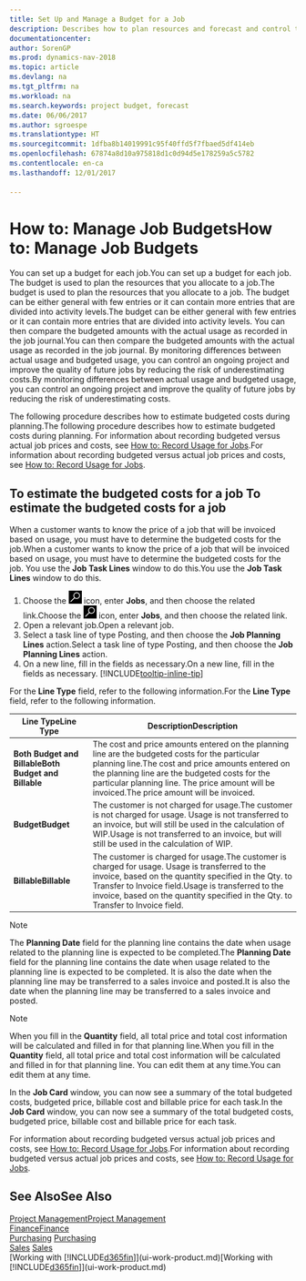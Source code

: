 ```yaml
---
title: Set Up and Manage a Budget for a Job
description: Describes how to plan resources and forecast and control the costs of a project by setting up a budget for each job.
documentationcenter: 
author: SorenGP
ms.prod: dynamics-nav-2018
ms.topic: article
ms.devlang: na
ms.tgt_pltfrm: na
ms.workload: na
ms.search.keywords: project budget, forecast
ms.date: 06/06/2017
ms.author: sgroespe
ms.translationtype: HT
ms.sourcegitcommit: 1dfba8b14019991c95f40ffd5f7fbaed5df414eb
ms.openlocfilehash: 67874a8d10a975818d1c0d94d5e178259a5c5782
ms.contentlocale: en-ca
ms.lasthandoff: 12/01/2017

---
```

# <a name="how-to-manage-job-budgets"></a><span data-ttu-id="b0eb7-103">How to: Manage Job Budgets</span><span class="sxs-lookup"><span data-stu-id="b0eb7-103">How to: Manage Job Budgets</span></span>
<span data-ttu-id="b0eb7-104">You can set up a budget for each job.</span><span class="sxs-lookup"><span data-stu-id="b0eb7-104">You can set up a budget for each job.</span></span> <span data-ttu-id="b0eb7-105">The budget is used to plan the resources that you allocate to a job.</span><span class="sxs-lookup"><span data-stu-id="b0eb7-105">The budget is used to plan the resources that you allocate to a job.</span></span> <span data-ttu-id="b0eb7-106">The budget can be either general with few entries or it can contain more entries that are divided into activity levels.</span><span class="sxs-lookup"><span data-stu-id="b0eb7-106">The budget can be either general with few entries or it can contain more entries that are divided into activity levels.</span></span> <span data-ttu-id="b0eb7-107">You can then compare the budgeted amounts with the actual usage as recorded in the job journal.</span><span class="sxs-lookup"><span data-stu-id="b0eb7-107">You can then compare the budgeted amounts with the actual usage as recorded in the job journal.</span></span> <span data-ttu-id="b0eb7-108">By monitoring differences between actual usage and budgeted usage, you can control an ongoing project and improve the quality of future jobs by reducing the risk of underestimating costs.</span><span class="sxs-lookup"><span data-stu-id="b0eb7-108">By monitoring differences between actual usage and budgeted usage, you can control an ongoing project and improve the quality of future jobs by reducing the risk of underestimating costs.</span></span>

<span data-ttu-id="b0eb7-109">The following procedure describes how to estimate budgeted costs during planning.</span><span class="sxs-lookup"><span data-stu-id="b0eb7-109">The following procedure describes how to estimate budgeted costs during planning.</span></span> <span data-ttu-id="b0eb7-110">For information about recording budgeted versus actual job prices and costs, see [How to: Record Usage for Jobs](projects-how-record-job-usage.md).</span><span class="sxs-lookup"><span data-stu-id="b0eb7-110">For information about recording budgeted versus actual job prices and costs, see [How to: Record Usage for Jobs](projects-how-record-job-usage.md).</span></span>  

## <span data-ttu-id="b0eb7-111"><a name="JobBudgetCosts"></a> To estimate the budgeted costs for a job</span><span class="sxs-lookup"><span data-stu-id="b0eb7-111"><a name="JobBudgetCosts"></a> To estimate the budgeted costs for a job</span></span>
<span data-ttu-id="b0eb7-112">When a customer wants to know the price of a job that will be invoiced based on usage, you must have to determine the budgeted costs for the job.</span><span class="sxs-lookup"><span data-stu-id="b0eb7-112">When a customer wants to know the price of a job that will be invoiced based on usage, you must have to determine the budgeted costs for the job.</span></span> <span data-ttu-id="b0eb7-113">You use the **Job Task Lines** window to do this.</span><span class="sxs-lookup"><span data-stu-id="b0eb7-113">You use the **Job Task Lines** window to do this.</span></span>

1. <span data-ttu-id="b0eb7-114">Choose the ![Search for Page or Report](media/ui-search/search_small.png "Search for Page or Report icon") icon, enter **Jobs**, and then choose the related link.</span><span class="sxs-lookup"><span data-stu-id="b0eb7-114">Choose the ![Search for Page or Report](media/ui-search/search_small.png "Search for Page or Report icon") icon, enter **Jobs**, and then choose the related link.</span></span>  
2. <span data-ttu-id="b0eb7-115">Open a relevant job.</span><span class="sxs-lookup"><span data-stu-id="b0eb7-115">Open a relevant job.</span></span>
3. <span data-ttu-id="b0eb7-116">Select a task line of type Posting, and then choose the **Job Planning Lines** action.</span><span class="sxs-lookup"><span data-stu-id="b0eb7-116">Select a task line of type Posting, and then choose the **Job Planning Lines** action.</span></span>
4. <span data-ttu-id="b0eb7-117">On a new line, fill in the fields as necessary.</span><span class="sxs-lookup"><span data-stu-id="b0eb7-117">On a new line, fill in the fields as necessary.</span></span> [!INCLUDE[tooltip-inline-tip](includes/tooltip-inline-tip_md.md)]   

<span data-ttu-id="b0eb7-118">For the **Line Type** field, refer to the following information.</span><span class="sxs-lookup"><span data-stu-id="b0eb7-118">For the **Line Type** field, refer to the following information.</span></span>  

| <span data-ttu-id="b0eb7-119">Line Type</span><span class="sxs-lookup"><span data-stu-id="b0eb7-119">Line Type</span></span> | <span data-ttu-id="b0eb7-120">Description</span><span class="sxs-lookup"><span data-stu-id="b0eb7-120">Description</span></span> |
| --- | --- |
| <span data-ttu-id="b0eb7-121">**Both Budget and Billable**</span><span class="sxs-lookup"><span data-stu-id="b0eb7-121">**Both Budget and Billable**</span></span> |<span data-ttu-id="b0eb7-122">The cost and price amounts entered on the planning line are the budgeted costs for the particular planning line.</span><span class="sxs-lookup"><span data-stu-id="b0eb7-122">The cost and price amounts entered on the planning line are the budgeted costs for the particular planning line.</span></span> <span data-ttu-id="b0eb7-123">The price amount will be invoiced.</span><span class="sxs-lookup"><span data-stu-id="b0eb7-123">The price amount will be invoiced.</span></span> |
| <span data-ttu-id="b0eb7-124">**Budget**</span><span class="sxs-lookup"><span data-stu-id="b0eb7-124">**Budget**</span></span> |<span data-ttu-id="b0eb7-125">The customer is not charged for usage.</span><span class="sxs-lookup"><span data-stu-id="b0eb7-125">The customer is not charged for usage.</span></span> <span data-ttu-id="b0eb7-126">Usage is not transferred to an invoice, but will still be used in the calculation of WIP.</span><span class="sxs-lookup"><span data-stu-id="b0eb7-126">Usage is not transferred to an invoice, but will still be used in the calculation of WIP.</span></span> |
| <span data-ttu-id="b0eb7-127">**Billable**</span><span class="sxs-lookup"><span data-stu-id="b0eb7-127">**Billable**</span></span> |<span data-ttu-id="b0eb7-128">The customer is charged for usage.</span><span class="sxs-lookup"><span data-stu-id="b0eb7-128">The customer is charged for usage.</span></span> <span data-ttu-id="b0eb7-129">Usage is transferred to the invoice, based on the quantity specified in the Qty. to Transfer to Invoice field.</span><span class="sxs-lookup"><span data-stu-id="b0eb7-129">Usage is transferred to the invoice, based on the quantity specified in the Qty. to Transfer to Invoice field.</span></span> |

> [!NOTE]  
>   <span data-ttu-id="b0eb7-130">The **Planning Date** field for the planning line contains the date when usage related to the planning line is expected to be completed.</span><span class="sxs-lookup"><span data-stu-id="b0eb7-130">The **Planning Date** field for the planning line contains the date when usage related to the planning line is expected to be completed.</span></span> <span data-ttu-id="b0eb7-131">It is also the date when the planning line may be transferred to a sales invoice and posted.</span><span class="sxs-lookup"><span data-stu-id="b0eb7-131">It is also the date when the planning line may be transferred to a sales invoice and posted.</span></span>  

> [!NOTE]  
>   <span data-ttu-id="b0eb7-132">When you fill in the **Quantity** field, all total price and total cost information will be calculated and filled in for that planning line.</span><span class="sxs-lookup"><span data-stu-id="b0eb7-132">When you fill in the **Quantity** field, all total price and total cost information will be calculated and filled in for that planning line.</span></span> <span data-ttu-id="b0eb7-133">You can edit them at any time.</span><span class="sxs-lookup"><span data-stu-id="b0eb7-133">You can edit them at any time.</span></span>

<span data-ttu-id="b0eb7-134">In the **Job Card** window, you can now see a summary of the total budgeted costs, budgeted price, billable cost and billable price for each task.</span><span class="sxs-lookup"><span data-stu-id="b0eb7-134">In the **Job Card** window, you can now see a summary of the total budgeted costs, budgeted price, billable cost and billable price for each task.</span></span>

<span data-ttu-id="b0eb7-135">For information about recording budgeted versus actual job prices and costs, see [How to: Record Usage for Jobs](projects-how-record-job-usage.md).</span><span class="sxs-lookup"><span data-stu-id="b0eb7-135">For information about recording budgeted versus actual job prices and costs, see [How to: Record Usage for Jobs](projects-how-record-job-usage.md).</span></span>

## <a name="see-also"></a><span data-ttu-id="b0eb7-136">See Also</span><span class="sxs-lookup"><span data-stu-id="b0eb7-136">See Also</span></span>
[<span data-ttu-id="b0eb7-137">Project Management</span><span class="sxs-lookup"><span data-stu-id="b0eb7-137">Project Management</span></span>](projects-manage-projects.md)  
[<span data-ttu-id="b0eb7-138">Finance</span><span class="sxs-lookup"><span data-stu-id="b0eb7-138">Finance</span></span>](finance.md)  
<span data-ttu-id="b0eb7-139">[Purchasing](purchasing-manage-purchasing.md)       </span><span class="sxs-lookup"><span data-stu-id="b0eb7-139">[Purchasing](purchasing-manage-purchasing.md)       </span></span>  
<span data-ttu-id="b0eb7-140">[Sales](sales-manage-sales.md)    </span><span class="sxs-lookup"><span data-stu-id="b0eb7-140">[Sales](sales-manage-sales.md)    </span></span>  
<span data-ttu-id="b0eb7-141">[Working with [!INCLUDE[d365fin](includes/d365fin_md.md)]](ui-work-product.md)</span><span class="sxs-lookup"><span data-stu-id="b0eb7-141">[Working with [!INCLUDE[d365fin](includes/d365fin_md.md)]](ui-work-product.md)</span></span>  


